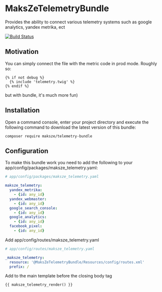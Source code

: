 # MaksZeTelemetryBundle
Provides the ability to connect various telemetry systems such as google analytics, yandex metrika, ect

[![Build Status](https://travis-ci.org/maksze/MaksZeTelemetryBundle.svg?branch=master)](https://travis-ci.org/maksze/MaksZeTelemetryBundle)

## Motivation
You can simply connect the file with the metric code in prod mode. Roughly so:
```twig
{% if not debug %}
  {% include 'telemetry.twig' %}
{% endif %}
```
but with bundle, it's much more fun)

## Installation

Open a command console, enter your project directory and execute the following command to download the latest version of this bundle:

```
composer require maksze/telemetry-bundle
```

## Configuration

To make this bundle work you need to add the following to your app/config/packages/maksze_telemetry.yaml:

```yaml
# app/config/packages/maksze_telemetry.yaml

maksze_telemetry:
  yandex_metrika:
    - {id: any_id}
  yandex_webmaster:
    - {id: any_id}
  google_search_console:
    - {id: any_id}
  google_analytics:
    - {id: any_id}
  facebook_pixel:
    - {id: any_id}
```

Add app/config/routes/maksze_telemetry.yaml

```yaml
# app/config/routes/maksze_telemetry.yaml

_maksze_telemetry:
  resource: '@MaksZeTelemetryBundle/Resources/config/routes.xml'
  prefix: /
```

Add to the main template before the closing body tag

```
{{ maksze_telemetry_render() }}
```
